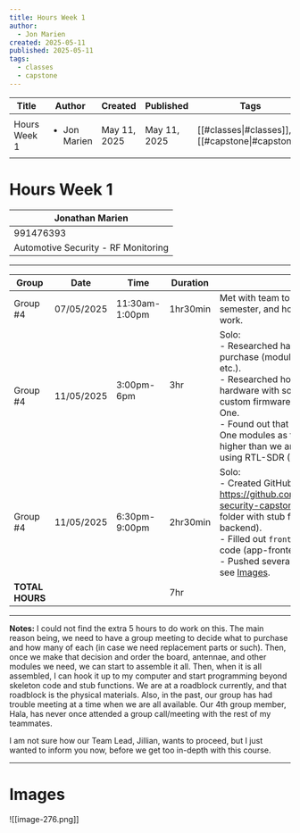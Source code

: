```yaml
---
title: Hours Week 1
author:
  - Jon Marien
created: 2025-05-11
published: 2025-05-11
tags:
  - classes
  - capstone
---
```


| Title        | Author                       | Created      | Published    | Tags                                             |
| ------------ | ---------------------------- | ------------ | ------------ | ------------------------------------------------ |
| Hours Week 1 | <ul><li>Jon Marien</li></ul> | May 11, 2025 | May 11, 2025 | [[#classes\|#classes]], [[#capstone\|#capstone]] |
# Hours Week 1

| Jonathan Marien                     |
| ----------------------------------- |
| 991476393                           |
| Automotive Security - RF Monitoring |

---

| Group           | Date       | Time               | Duration        | Activity                                                                                                                                                                                                                                                                                                                                                                        |
| --------------- | ---------- | ------------------ | --------------- | ------------------------------------------------------------------------------------------------------------------------------------------------------------------------------------------------------------------------------------------------------------------------------------------------------------------------------------------------------------------------------- |
| Group #4        | 07/05/2025 | 11:30am-1:00pm     | 1hr30min        | Met with team to discuss plan for the semester, and how to split up the project work.                                                                                                                                                                                                                                                                                           |
| Group #4        | 11/05/2025 | 3:00pm-6pm<br><br> | 3hr<br><br><br> | Solo:<br>- Researched hardware that we need to purchase (modules, antennae, raspberry pi etc.).<br>- Researched how to interact with said hardware with software like OpenXC and custom firmware for connecting to HackRF One.<br>- Found out that we cannot use HackRF One modules as the price is significantly higher than we anticipated -- Swapped to using RTL-SDR ($25). |
| Group #4        | 11/05/2025 | 6:30pm-9:00pm      | 2hr30min        | Solo:<br>- Created GitHub Repo @ https://github.com/jondmarien/automotive-security-capstone.<br>- Filled out `backend` folder with stub functions (dongle-backend).<br>- Filled out `frontend` folder with skeleton code (app-frontend).<br>- Pushed several commits to the repo (13), see [Images](#Images).                                                                   |
| **TOTAL HOURS** |            |                    | 7hr             |                                                                                                                                                                                                                                                                                                                                                                                 |

---

**Notes:** I could not find the extra 5 hours to do work on this. The main reason being, we need to have a group meeting to decide what to purchase and how many of each (in case we need replacement parts or such). Then, once we make that decision and order the board, antennae, and other modules we need, we can start to assemble it all. Then, when it is all assembled, I can hook it up to my computer and start programming beyond skeleton code and stub functions. We are at a roadblock currently, and that roadblock is the physical materials. Also, in the past, our group has had trouble meeting at a time when we are all available. Our 4th group member, Hala, has never once attended a group call/meeting with the rest of my teammates.

 I am not sure how our Team Lead, Jillian, wants to proceed, but I just wanted to inform you now, before we get too in-depth with this course.

---
# Images
![[image-276.png]]
